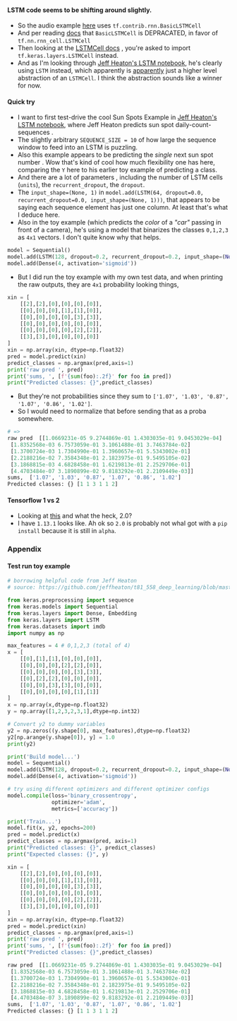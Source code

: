 
#### LSTM code seems to be shifting around slightly.
* So the audio example [here](https://www.svds.com/tensorflow-rnn-tutorial/) uses `tf.contrib.rnn.BasicLSTMCell`
* And per reading [docs](https://www.tensorflow.org/api_docs/python/tf/contrib/rnn) that `BasicLSTMCell` is DEPRACATED, in favor of `tf.nn.rnn_cell.LSTMCell` 
* Then looking at the [LSTMCell docs](https://www.tensorflow.org/api_docs/python/tf/nn/rnn_cell/LSTMCell) , you're asked to import `tf.keras.layers.LSTMCell` instead.
* And as I'm looking through [Jeff Heaton's LSTM notebook](https://github.com/jeffheaton/t81_558_deep_learning/blob/master/t81_558_class10_lstm.ipynb), 
he's clearly using `LSTM` instead, which apparently is [apparently](https://stackoverflow.com/questions/48187283/whats-the-difference-between-lstm-and-lstmcell#48187516) 
just a higher level abstraction of an `LSTMCell`. I think the abstraction sounds like a winner for now.

#### Quick try
* I want to first test-drive the cool Sun Spots Example in [Jeff Heaton's LSTM notebook](https://github.com/jeffheaton/t81_558_deep_learning/blob/master/t81_558_class10_lstm.ipynb),
where Jeff Heaton predicts sun spot daily-count-sequences . 
* The slightly arbitrary `SEQUENCE_SIZE = 10` of how large the sequence window to feed into an LSTM is puzzling.
* Also this example appears to be predicting the *single* next sun spot number . Wow that's kind of cool how much flexibility one has here,
comparing the `Y` here to his earlier toy example of predicting a class.
* And there are a lot of parameters , including the number of LSTM cells (`units`), the `recurrent_dropout`, the `dropout`.
* The `input_shape=(None, 1)` in `model.add(LSTM(64, dropout=0.0, recurrent_dropout=0.0, input_shape=(None, 1)))`, 
that appears to be saying each sequence element has just one column. At least that's what I deduce here.
* Also in the toy example (which predicts the _color_ of a _"car"_ passing in front of a camera), 
he's using a model that binarizes the classes `0,1,2,3` as `4x1` vectors. I don't quite know why that helps.
```python
model = Sequential()
model.add(LSTM(128, dropout=0.2, recurrent_dropout=0.2, input_shape=(None, 1)))
model.add(Dense(4, activation='sigmoid'))
```
* But I did run the toy example with my own test data, and when printing the raw outputs, they are `4x1` probability looking things,
```python
xin = [
    [[2],[2],[0],[0],[0],[0]],
    [[0],[0],[0],[1],[1],[0]],
    [[0],[0],[0],[0],[3],[3]],
    [[0],[0],[0],[0],[0],[0]],
    [[0],[0],[0],[0],[2],[2]],
    [[3],[3],[0],[0],[0],[0]]
]
xin = np.array(xin, dtype=np.float32)
pred = model.predict(xin)
predict_classes = np.argmax(pred,axis=1)
print('raw pred ', pred)
print('sums, ', [f'{sum(foo):.2f}' for foo in pred])
print("Predicted classes: {}",predict_classes)
```
* But they're not probabilities since they sum to `['1.07', '1.03', '0.87', '1.07', '0.86', '1.02']`.
* So I would need to normalize that before sending that as a proba somewhere. 
```python
# =>
raw pred  [[1.0669231e-05 9.2744869e-01 1.4303035e-01 9.0453029e-04]
 [1.8352568e-03 6.7573059e-01 3.1061488e-01 3.7463784e-02]
 [1.3700724e-03 1.7304990e-01 1.3960657e-01 5.5343002e-01]
 [2.2188216e-02 7.3584348e-01 2.1823975e-01 9.5495105e-02]
 [3.1868815e-03 4.6828458e-01 1.6219813e-01 2.2529706e-01]
 [4.4703484e-07 3.1890899e-02 9.8183292e-01 2.2109449e-03]]
sums,  ['1.07', '1.03', '0.87', '1.07', '0.86', '1.02']
Predicted classes: {} [1 1 3 1 1 2]
```

#### Tensorflow 1 vs 2
* Looking at [this](https://www.tensorflow.org/alpha/guide/keras/training_and_evaluation) and
what the heck, 2.0? 
* I have `1.13.1` looks like. Ah ok so `2.0` is probably not whaI got with a `pip install` because it is still in `alpha`.

### Appendix

#### Test run toy example
```python
# borrowing helpful code from Jeff Heaton
# source: https://github.com/jeffheaton/t81_558_deep_learning/blob/master/t81_558_class10_lstm.ipynb

from keras.preprocessing import sequence
from keras.models import Sequential
from keras.layers import Dense, Embedding
from keras.layers import LSTM
from keras.datasets import imdb
import numpy as np

max_features = 4 # 0,1,2,3 (total of 4)
x = [
    [[0],[1],[1],[0],[0],[0]],
    [[0],[0],[0],[2],[2],[0]],
    [[0],[0],[0],[0],[3],[3]],
    [[0],[2],[2],[0],[0],[0]],
    [[0],[0],[3],[3],[0],[0]],
    [[0],[0],[0],[0],[1],[1]]
]
x = np.array(x,dtype=np.float32)
y = np.array([1,2,3,2,3,1],dtype=np.int32)

# Convert y2 to dummy variables
y2 = np.zeros((y.shape[0], max_features),dtype=np.float32)
y2[np.arange(y.shape[0]), y] = 1.0
print(y2)

print('Build model...')
model = Sequential()
model.add(LSTM(128, dropout=0.2, recurrent_dropout=0.2, input_shape=(None, 1)))
model.add(Dense(4, activation='sigmoid'))

# try using different optimizers and different optimizer configs
model.compile(loss='binary_crossentropy',
              optimizer='adam',
              metrics=['accuracy'])

print('Train...')
model.fit(x, y2, epochs=200)
pred = model.predict(x)
predict_classes = np.argmax(pred, axis=1)
print("Predicted classes: {}", predict_classes)
print("Expected classes: {}", y)
```
```python
xin = [
    [[2],[2],[0],[0],[0],[0]],
    [[0],[0],[0],[1],[1],[0]],
    [[0],[0],[0],[0],[3],[3]],
    [[0],[0],[0],[0],[0],[0]],
    [[0],[0],[0],[0],[2],[2]],
    [[3],[3],[0],[0],[0],[0]]
]
xin = np.array(xin, dtype=np.float32)
pred = model.predict(xin)
predict_classes = np.argmax(pred,axis=1)
print('raw pred ', pred)
print('sums, ', [f'{sum(foo):.2f}' for foo in pred])
print("Predicted classes: {}",predict_classes)
```
```python
raw pred  [[1.0669231e-05 9.2744869e-01 1.4303035e-01 9.0453029e-04]
 [1.8352568e-03 6.7573059e-01 3.1061488e-01 3.7463784e-02]
 [1.3700724e-03 1.7304990e-01 1.3960657e-01 5.5343002e-01]
 [2.2188216e-02 7.3584348e-01 2.1823975e-01 9.5495105e-02]
 [3.1868815e-03 4.6828458e-01 1.6219813e-01 2.2529706e-01]
 [4.4703484e-07 3.1890899e-02 9.8183292e-01 2.2109449e-03]]
sums,  ['1.07', '1.03', '0.87', '1.07', '0.86', '1.02']
Predicted classes: {} [1 1 3 1 1 2]
```
